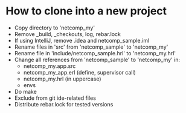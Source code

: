 # How to clone into a new project

* Copy directory to 'netcomp_my'
* Remove _build, _checkouts, log, rebar.lock
* If using IntelliJ, remove .idea and netcomp_sample.iml
* Rename files in 'src' from 'netcomp_sample' to 'netcomp_my'
* Rename file in 'include/netcomp_sample.hrl' to 'netcomp_my.hrl'
* Change all references from 'netcomp_sample' to 'netcomp_my' in:
   * netcomp_my.app.src
   * netcomp_my_app.erl (define, supervisor call)
   * netcomp_my.hrl (in uppercase)
   * envs
* Do make
* Exclude from git ide-related files
* Distribute rebar.lock for tested versions

